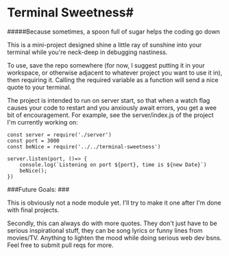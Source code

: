 # Terminal Sweetness#
#####Because sometimes, a spoon full of sugar helps the coding go down

This is a mini-project designed shine a little ray of sunshine into your terminal while you're neck-deep in debugging nastiness. 

To use, save the repo somewhere (for now, I suggest putting it in your workspace, or otherwise adjacent to whatever project you want to use it in), then requiring it. Calling the required variable as a function will send a nice quote to your terminal. 

The project is intended to run on server start, so that when a watch flag causes your code to restart and you anxiously await errors, you get a wee bit of encouragement. For example, see the server/index.js of the project I'm currently working on:

```
const server = require('./server')
const port = 3000
const beNice = require('../../terminal-sweetness')

server.listen(port, ()=> {
    console.log(`Listening on port ${port}, time is ${new Date}`)
    beNice();
})
```

###Future Goals: ###

This is obviously not a node module yet. I'll try to make it one after I'm done with final projects.

Secondly, this can always do with more quotes. They don't just have to be serious inspirational stuff, they can be song lyrics or funny lines from movies/TV. Anything to lighten the mood while doing serious web dev bsns. Feel free to submit pull reqs for more. 
